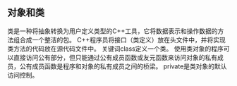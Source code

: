 ## 对象和类
类是一种将抽象转换为用户定义类型的C++工具，它将数据表示和操作数据的方法组合成一个整洁的包。
C++程序员将接口（类定义）放在头文件中，并将实现类方法的代码放在源代码文件中。
关键词class定义一个类。
使用类对象的程序可以直接访问公有部分，但只能通过公有成员函数或友元函数来访问对象的私有成员，公有成员函数是程序和对象的私有成员之间的桥梁。
private是类对象的默认访问控制。


